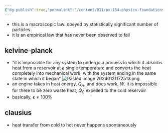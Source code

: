 ```yaml
---
{"dg-publish":true,"permalink":"/content/011/px-154-physics-foundations/px-154-e-the-second-law-of-thermodynamics/px-154-e3-the-second-law-of-thermodynamics/","noteIcon":"1","created":"2025-08-27T13:14:08.583+01:00","updated":"2024-11-26T19:51:08.000+00:00"}
---
```


- this is a macroscopic law: obeyed by statistically significant number of particles
- it is an empirical law that has never been observed to fail
## kelvine-planck
- "it is impossible for any system to undergo a process in which it absorbs heat from a reservoir at a single temperature and converts the heat completely into mechanical work, with the system ending in the same state in which it began"
![Pasted image 20240121172513.png](/img/user/pics/Pasted%20image%2020240121172513.png)
- an engine takes in heat energy, $Q_{H}$, and does work, $W$. it is impossible for there to be zero waste heat, $Q_{C}$ expelled to the cold reservoir
- basically, $\epsilon \neq 100\%$
## clausius
- heat transfer from cold to hot never happens spontaneously
